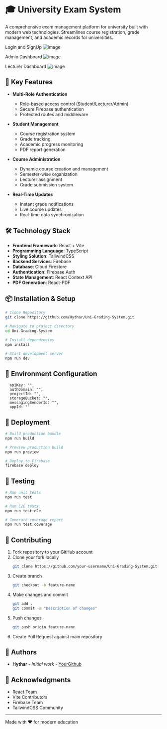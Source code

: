 
# 🎓 University Exam System

A comprehensive exam management platform for university built with modern web technologies. Streamlines course registration, grade management, and academic records for universities.

Login and SignUp
![image](https://github.com/user-attachments/assets/26ab0b30-a176-464a-b7d3-dbfcfeb720df)


Admin Dashboard
![image](https://github.com/user-attachments/assets/030d6424-4c29-4182-8b1c-ca0d42ab3e19)

Lecturer Dashboard
![image](https://github.com/user-attachments/assets/1b23dbfd-5612-4751-acf7-101d76e57638)

## 🚀 Key Features

- **Multi-Role Authentication**
  - Role-based access control (Student/Lecturer/Admin)
  - Secure Firebase authentication
  - Protected routes and middleware

- **Student Management**
  - Course registration system
  - Grade tracking
  - Academic progress monitoring
  - PDF report generation

- **Course Administration**
  - Dynamic course creation and management
  - Semester-wise organization
  - Lecturer assignment
  - Grade submission system

- **Real-Time Updates**
  - Instant grade notifications
  - Live course updates
  - Real-time data synchronization

## 🛠️ Technology Stack

- **Frontend Framework**: React + Vite
- **Programming Language**: TypeScript
- **Styling Solution**: TailwindCSS
- **Backend Services**: Firebase
- **Database**: Cloud Firestore
- **Authentication**: Firebase Auth
- **State Management**: React Context API
- **PDF Generation**: React-PDF

## 📦 Installation & Setup

```bash
# Clone Repository
git clone https://github.com/Hythar/Uni-Grading-System.git

# Navigate to project directory
cd Uni-Grading-System

# Install dependencies
npm install

# Start development server
npm run dev
```

## 🔧 Environment Configuration

```env
  apiKey: "",
  authDomain: "",
  projectId: "",
  storageBucket: "",
  messagingSenderId: "",
  appId: ""
```


## 🚀 Deployment

```bash
# Build production bundle
npm run build

# Preview production build
npm run preview

# Deploy to Firebase
firebase deploy
```

## 🧪 Testing

```bash
# Run unit tests
npm run test

# Run E2E tests
npm run test:e2e

# Generate coverage report
npm run test:coverage
```

## 📝 Contributing

1. Fork repository to your GitHub account
2. Clone your fork locally
   ```bash
   git clone https://github.com/your-username/Uni-Grading-System.git
   ```
3. Create branch
   ```bash
   git checkout -b feature-name
   ```
4. Make changes and commit
   ```bash
   git add .
   git commit -m "Description of changes"
   ```
5. Push changes
   ```bash
   git push origin feature-name
   ```
6. Create Pull Request against main repository


## 👥 Authors

- **Hythar** - *Initial work* - [YourGithub](https://github.com/Hythar)

## 🙏 Acknowledgments

- React Team
- Vite Contributors
- Firebase Team
- TailwindCSS Community

---
Made with ❤️ for modern education


